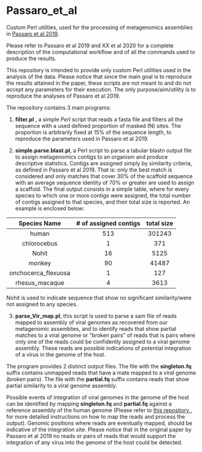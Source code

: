 # Passaro_et_al

Custom Perl utilities, used for the processing of metagenomics assemblies in [Passaro et al 2019](https://www.nature.com/articles/s41598-019-56240-1).  

Please refer to Passaro et al 2019 and XX et al 2020 for a complete description of the computational workflow and of all the commands used to produce the results.  

This repository is intended to provide only custom Perl utilities used in the analysis of the data. Please notice that since the main goal is to reproduce the results attained in the paper, these scripts are not meant to and do not accept any parameters for their execution. The only purpose/aim/utility is to reproduce the analyses of Passaro et al 2019.  

The repository contains 3 main programs:  
  1. **filter.pl** , a simple *Perl* script that reads a fasta file and filters all the sequence with a used defined proportion of masked (N) sites. The proportion is arbitrarily fixed at 15% of the sequence length, to reproduce the parameters used in Passaro et al 2019.  
  
  2. **simple.parse.blast.pl**, a Perl script to parse a tabular blastn output file to assign metagenomics contigs to an organism and produce descriptive statistics. Contigs are assigned simply by similarity criteria, as defined in Passaro et al 2019. 
 That is: only the best match is considered and only matches that cover 30% of the scaffold sequence with an average sequence identity of 70% or greater are used to assign a scaffold. The final output consists in a simple table, where for every species to which one or more contigs were assigned, the total number of contigs assigned to that species, and their total size is reported. An example is enclosed below:  

|Species Name|# of assigned contigs|total size|
|:---:|:---:|:---:|
|human|513|301243|
|chlorocebus|1|371|
|Nohit|16|5125|
|monkey|90|41487|
|onchocerca_flexuosa|1|127|
|rhesus_macaque|4|3613|

Nohit is used to indicate sequence that show no significant similarity/were not assigned to any species.  

  3. **parse_Vir_map.pl**, this script is used to parse a sam file of reads mapped to assembly of viral genomes as recovered from our metagenomic assemblies, and to identify reads that show partial matches to a viral genome or "broken pairs" of reads that is pairs where only one of the reads could be confidently  assigned to a viral genome assembly. These reads are possible indications of potential integration of a virus in the genome of the host. 

The program provides 2 distinct output files. The file with the **singleton.fq** suffix contains unmapped reads that have a mate mapped to a viral genome (broken pairs). The file with the **partial.fq** suffix contains reads that show partial similarity to a viral genome assembly.
  
Possible events of integration of viral genomes in the genome of the host can be identified by mapping **singleton.fq** and **partial.fq**  against a reference assembly of the human genome (Please refer to [this repository ](https://github.com/bfosso/SDATA_bio_Desc), for more detailed instructions on how to map the reads and process the output).  Genomic positions where reads are eventually mapped, should be indicative of the integration site.
Please notice that in the original paper by Passaro et al 2019 no reads or pairs of reads that would support the integration of any virus into the genome of the host could be detected.
